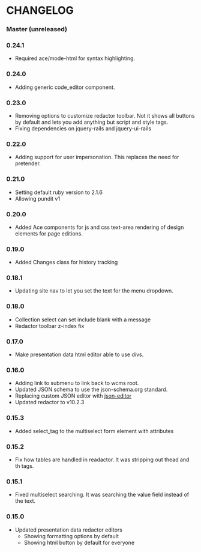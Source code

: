 # CHANGELOG

### Master (unreleased)

### 0.24.1

* Required ace/mode-html for syntax highlighting.

### 0.24.0

* Adding generic code_editor component.

### 0.23.0

* Removing options to customize redactor toolbar. Not it shows all buttons by default and lets you add anything but script and style tags.
* Fixing dependencies on jquery-rails and jquery-ui-rails

### 0.22.0

* Adding support for user impersonation. This replaces the need for pretender.

### 0.21.0

* Setting default ruby version to 2.1.6
* Allowing pundit v1

### 0.20.0

* Added Ace components for js and css text-area rendering of design elements for page editions.

### 0.19.0

* Added Changes class for history tracking

### 0.18.1

* Updating site nav to let you set the text for the menu dropdown.

### 0.18.0

* Collection select can set include blank with a message
* Redactor toolbar z-index fix

### 0.17.0

* Make presentation data html editor able to use divs.

### 0.16.0

* Adding link to submenu to link back to wcms root.
* Updated JSON schema to use the json-schema.org standard.
* Replacing custom JSON editor with [json-editor](https://github.com/jdorn/json-editor/)
* Updated redactor to v10.2.3

### 0.15.3

* Added select_tag to the multiselect form element with attributes

### 0.15.2

* Fix how tables are handled in readactor. It was stripping out thead and th tags.

### 0.15.1

* Fixed multiselect searching. It was searching the value field instead of the text.

### 0.15.0

* Updated presentation data redactor editors
  * Showing formatting options by default
  * Showing html button by default for everyone
